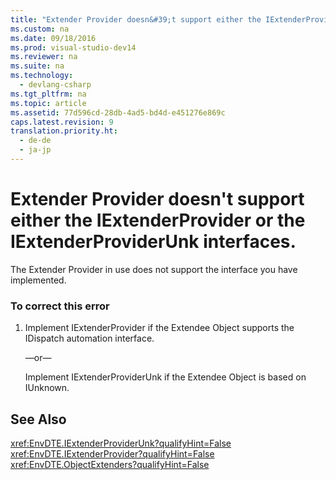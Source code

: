 ```yaml
---
title: "Extender Provider doesn&#39;t support either the IExtenderProvider or the IExtenderProviderUnk interfaces."
ms.custom: na
ms.date: 09/18/2016
ms.prod: visual-studio-dev14
ms.reviewer: na
ms.suite: na
ms.technology: 
  - devlang-csharp
ms.tgt_pltfrm: na
ms.topic: article
ms.assetid: 77d596cd-28db-4ad5-bd4d-e451276e869c
caps.latest.revision: 9
translation.priority.ht: 
  - de-de
  - ja-jp
---
```

# Extender Provider doesn&#39;t support either the IExtenderProvider or the IExtenderProviderUnk interfaces.
The Extender Provider in use does not support the interface you have implemented.  
  
### To correct this error  
  
1.  Implement IExtenderProvider if the Extendee Object supports the IDispatch automation interface.  
  
     —or—  
  
     Implement IExtenderProviderUnk if the Extendee Object is based on IUnknown.  
  
## See Also  
 <xref:EnvDTE.IExtenderProviderUnk?qualifyHint=False>   
 <xref:EnvDTE.IExtenderProvider?qualifyHint=False>   
 <xref:EnvDTE.ObjectExtenders?qualifyHint=False>
